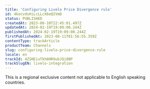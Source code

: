 ```yaml
---
title: 'Configuring Livelo Price Divergence rule'
id: 4kocvdsHiLcLLcX6eQIVmD
status: PUBLISHED
createdAt: 2023-08-10T22:45:01.497Z
updatedAt: 2024-02-19T19:09:00.244Z
publishedAt: 2024-02-19T19:09:00.244Z
firstPublishedAt: 2023-08-11T01:56:55.359Z
contentType: trackArticle
productTeam: Channels
slug: configuring-livelo-price-divergence-rule
locale: en
trackId: 4ZSHEiuTkh8HR9ubJQj8BP
trackSlugEN: livelo-integration
---
```


<div class="alert alert-warning" role="alert">This is a regional exclusive content not applicable to 
English speaking countries.</div>
